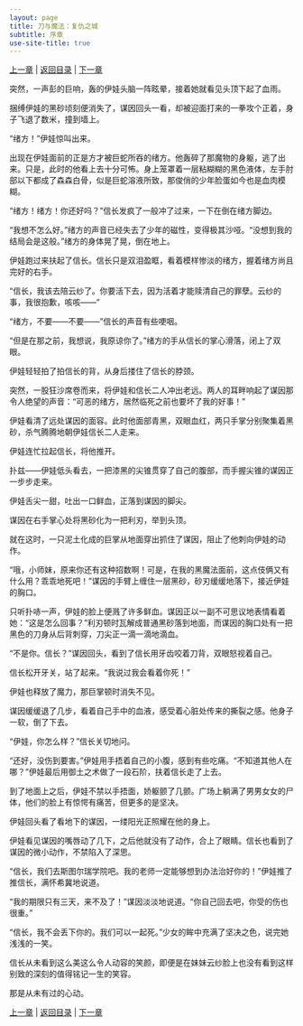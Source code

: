 ```yaml
---
layout: page
title: 刀与魔法：复仇之城
subtitle: 序章
use-site-title: true
---
```


[上一章](/Novels/AvengerCity/swallow) | [返回目录](/Novels/AvengerCity/index) | [下一章](/Novels/AvengerCity/end) 

突然，一声彭的巨响，轰的伊娃头脑一阵眩晕，接着她就看见头顶下起了血雨。

捆缚伊娃的黑砂顷刻便消失了，谋因回头一看，却被迎面打来的一拳攻个正着，身子飞退了数米，撞到墙上。

“绪方！”伊娃惊叫出来。

出现在伊娃面前的正是方才被巨蛇所吞的绪方。他轰碎了那魔物的身躯，逃了出来。只是，此时的他看上去十分可怖。身上笼罩着一层粘糊糊的黑色液体，左手肘部以下都成了森森白骨，似是巨蛇溶液所致，那俊俏的少年脸蛋如今也是血肉模糊。

“绪方！绪方！你还好吗？”信长发疯了一般冲了过来，一下在倒在绪方脚边。

“我想不怎么好。”绪方的声音已经失去了少年的磁性，变得极其沙哑。“没想到我的结局会是这般。”绪方的身体晃了晃，倒在地上。

伊娃跑过来扶起了信长。信长只是双泪盈眶，看着模样惨淡的绪方，握着绪方尚且完好的右手。

“信长，我该去陪云纱了。你要活下去，因为活着才能赎清自己的罪孽。云纱的事，我很抱歉，咳咳——”

“绪方，不要——不要——”信长的声音有些哽咽。

“但是在那之前，我想说，我原谅你了。”绪方的手从信长的掌心滑落，闭上了双眼。

伊娃轻轻拍了拍信长的背，从身后搂住了信长的脖颈。

突然，一股狂沙席卷而来，将伊娃和信长二人冲出老远。两人的耳畔响起了谋因那令人绝望的声音：“可恶的绪方，居然临死之前也要坏了我的好事！”

伊娃看清了远处谋因的面容。此时他面部青黑，双眼血红，两只手掌分别聚集着黑砂，杀气腾腾地朝伊娃信长二人走来。

伊娃连忙拉起信长，将他推开。

扑兹——伊娃低头看去，一把漆黑的尖锥贯穿了自己的腹部，而手握尖锥的谋因正一步步走来。

伊娃舌尖一甜，吐出一口鲜血，正落到谋因的脚尖。

谋因在右手掌心处将黑砂化为一把利刃，举到头顶。

就在这时，一只泥土化成的巨掌从地面穿出抓住了谋因，阻止了他刺向伊娃的动作。

“哦，小师妹，原来你还有这种招数啊！可是，在我的黑魔法面前，这点伎俩又有什么用？乖乖地死吧！”谋因的手臂上缠住一层黑砂，砂刃缓缓地落下，接近伊娃的胸口。

只听扑哧一声，伊娃的脸上便溅了许多鲜血。谋因正以一副不可思议地表情看着她：“这是怎么回事？”利刃顿时瓦解成普通黑砂落到地面，而谋因的胸口处有一把黑色的刀身从后背刺穿，刀尖正一滴一滴地滴血。

“不是你。信长？”谋因回头，看到了信长用牙齿咬着刀背，双眼怒视着自己。

信长松开牙关，站了起来。“我说过我会看着你死！”

伊娃也释放了魔力，那巨掌顿时消失不见。

谋因缓缓退了几步，看着自己手中的血液，感受着心脏处传来的撕裂之感。他身子一软，倒了下去。

“伊娃，你怎么样？”信长关切地问。

“还好，没伤到要害。”伊娃用手捂着自己的小腹，感到有些吃痛。“不知道其他人在哪？”伊娃最后用御土之术做了一段石阶，扶着信长走了上去。

到了地面上之后，伊娃不禁以手捂面，娇躯颤了几颤。广场上躺满了男男女女的尸体，他们的脸上有惊愕有痛苦，但更多的是坚决。

伊娃回头看了看地下的谋因，一缕阳光正照耀在他的身上。

伊娃看见谋因的嘴唇动了几下，之后他就没有了动作，合上了眼睛。信长也看到了谋因的微小动作，不禁陷入了深思。

“信长，我们去斯图尔瑞学院吧。我的老师一定能够想到办法治好你的！”伊娃推了推信长，满怀希冀地说道。

“我的期限只有三天，来不及了！”谋因淡淡地说道。“你自己回去吧，你受的伤也很重。”

“信长，我不会丢下你的。我们可以一起死。”少女的眸中充满了坚决之色，说完她浅浅的一笑。

信长从未看到这么美这么令人动容的笑颜，即便是在妹妹云纱脸上也没有看到这样别致的深刻的值得铭记一生的笑容。

那是从未有过的心动。

[上一章](/Novels/AvengerCity/swallow) | [返回目录](/Novels/AvengerCity/index) | [下一章](/Novels/AvengerCity/end)  

<!-- UY BEGIN -->
<div id="uyan_frame"></div>
<script type="text/javascript" src="http://v2.uyan.cc/code/uyan.js"></script>
<!-- UY END -->
